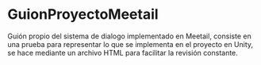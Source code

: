# GuionProyectoMeetail
Guión propio del sistema de dialogo implementado en Meetail, consiste en una prueba para representar lo que se implementa en el proyecto en Unity, se hace mediante un archivo HTML para facilitar la revisión constante.
